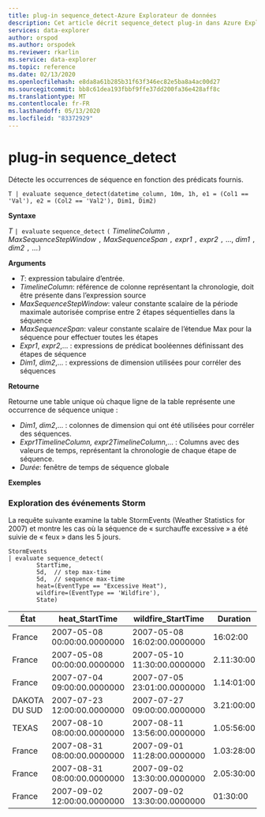 ```yaml
---
title: plug-in sequence_detect-Azure Explorateur de données
description: Cet article décrit sequence_detect plug-in dans Azure Explorateur de données.
services: data-explorer
author: orspod
ms.author: orspodek
ms.reviewer: rkarlin
ms.service: data-explorer
ms.topic: reference
ms.date: 02/13/2020
ms.openlocfilehash: e8da8a61b285b31f63f346ec82e5ba8a4ac00d27
ms.sourcegitcommit: bb8c61dea193fbbf9ffe37dd200fa36e428aff8c
ms.translationtype: MT
ms.contentlocale: fr-FR
ms.lasthandoff: 05/13/2020
ms.locfileid: "83372929"
---
```

# <a name="sequence_detect-plugin"></a>plug-in sequence_detect

Détecte les occurrences de séquence en fonction des prédicats fournis.

```kusto
T | evaluate sequence_detect(datetime_column, 10m, 1h, e1 = (Col1 == 'Val'), e2 = (Col2 == 'Val2'), Dim1, Dim2)
```

**Syntaxe**

*T* `| evaluate` `sequence_detect` `(` *TimelineColumn* `,` *MaxSequenceStepWindow* `,` *MaxSequenceSpan* `,` *expr1* `,` *expr2* `,` ..., *dim1* `,` *dim2* `,` ...`)`

**Arguments**

* *T*: expression tabulaire d’entrée.
* *TimelineColumn*: référence de colonne représentant la chronologie, doit être présente dans l’expression source
* *MaxSequenceStepWindow*: valeur constante scalaire de la période maximale autorisée comprise entre 2 étapes séquentielles dans la séquence
* *MaxSequenceSpan*: valeur constante scalaire de l’étendue Max pour la séquence pour effectuer toutes les étapes
* *Expr1*, *expr2*,... : expressions de prédicat booléennes définissant des étapes de séquence
* *Dim1*, *dim2*,... : expressions de dimension utilisées pour corréler des séquences

**Retourne**

Retourne une table unique où chaque ligne de la table représente une occurrence de séquence unique :

* *Dim1*, *dim2*,... : colonnes de dimension qui ont été utilisées pour corréler des séquences.
* *Expr1*_*TimelineColumn*, *expr2*_*TimelineColumn*,... : Columns avec des valeurs de temps, représentant la chronologie de chaque étape de séquence.
* *Durée*: fenêtre de temps de séquence globale

**Exemples**

### <a name="exploring-storm-events"></a>Exploration des événements Storm 

La requête suivante examine la table StormEvents (Weather Statistics for 2007) et montre les cas où la séquence de « surchauffe excessive » a été suivie de « feux » dans les 5 jours.

<!-- csl: https://help.kusto.windows.net/Samples -->
```kusto
StormEvents
| evaluate sequence_detect(
        StartTime,
        5d,  // step max-time
        5d,  // sequence max-time
        heat=(EventType == "Excessive Heat"), 
        wildfire=(EventType == 'Wildfire'), 
        State)
```

|État|heat_StartTime|wildfire_StartTime|Duration|
|---|---|---|---|
|France|2007-05-08 00:00:00.0000000|2007-05-08 16:02:00.0000000|16:02:00|
|France|2007-05-08 00:00:00.0000000|2007-05-10 11:30:00.0000000|2.11:30:00|
|France|2007-07-04 09:00:00.0000000|2007-07-05 23:01:00.0000000|1.14:01:00|
|DAKOTA DU SUD|2007-07-23 12:00:00.0000000|2007-07-27 09:00:00.0000000|3.21:00:00|
|TEXAS|2007-08-10 08:00:00.0000000|2007-08-11 13:56:00.0000000|1.05:56:00|
|France|2007-08-31 08:00:00.0000000|2007-09-01 11:28:00.0000000|1.03:28:00|
|France|2007-08-31 08:00:00.0000000|2007-09-02 13:30:00.0000000|2.05:30:00|
|France|2007-09-02 12:00:00.0000000|2007-09-02 13:30:00.0000000|01:30:00|
